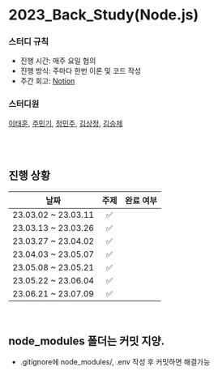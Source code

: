 # 2023_Back_Study(Node.js)

### 스터디 규칙
- 진행 시간: 매주 요일 협의
- 진행 방식: 주마다 한번 이론 및 코드 작성
- 주간 회고: [Notion](https://www.notion.so/23-Back_Study-fa4301c280da4511b41c5b15b79baa7c?showMoveTo=true)

### 스터디원
[이태훈](https://github.com/Tentennball),
[주민기](https://github.com/mingking2),
[정민주](https://github.com/jung-min-ju),
[김상정](https://github.com/sangjung0),
[김승제](https://github.com/whitecity01)

<br />
<br />

## 진행 상황

| 날짜 | 주제 | 완료 여부 |
| :---: | :---: | :---: |
| 23.03.02 ~ 23.03.11 | ✅ |
| 23.03.13 ~ 23.03.26 | ✅ |
| 23.03.27 ~ 23.04.02 | ✅ |
| 23.04.03 ~ 23.05.07 | ✅ |
| 23.05.08 ~ 23.05.21 | ✅ |
| 23.05.22 ~ 23.06.04 | ✅ |
| 23.06.21 ~ 23.07.09 | ✅ |

<br />

## node_modules 폴더는 커밋 지양.
- .gitignore에 node_modules/, .env 작성 후 커밋하면 해결가능
